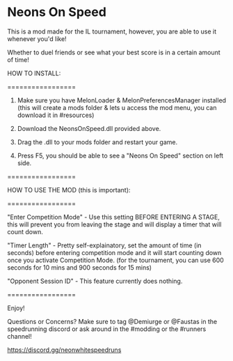 # Neons On Speed


This is a mod made for the IL tournament, however, you are able to use it whenever you'd like! 

Whether to duel friends or see what your best score is in a certain amount of time!


HOW TO INSTALL:

=================

1) Make sure you have MelonLoader & MelonPreferencesManager installed (this will create a mods folder & lets u access the mod menu, you can download it in #resources)

2) Download the NeonsOnSpeed.dll provided above.

3) Drag the .dll to your mods folder and restart your game.

4) Press F5, you should be able to see a "Neons On Speed" section on left side.

=================

HOW TO USE THE MOD (this is important):

=================

"Enter Competition Mode" - Use this setting BEFORE ENTERING A STAGE, this will prevent you from leaving the stage and will display a timer that will count down.

"Timer Length" - Pretty self-explainatory, set the amount of time (in seconds) before entering competition mode and it will start counting down once you activate Competition Mode. (for the tournament, you can use 600 seconds for 10 mins and 900 seconds for 15 mins)

"Opponent Session ID" - This feature currently does nothing.

=================

Enjoy!

Questions or Concerns? Make sure to tag @Demiurge or @Faustas in the speedrunning discord or ask around in the #modding or the #runners channel!

https://discord.gg/neonwhitespeedruns